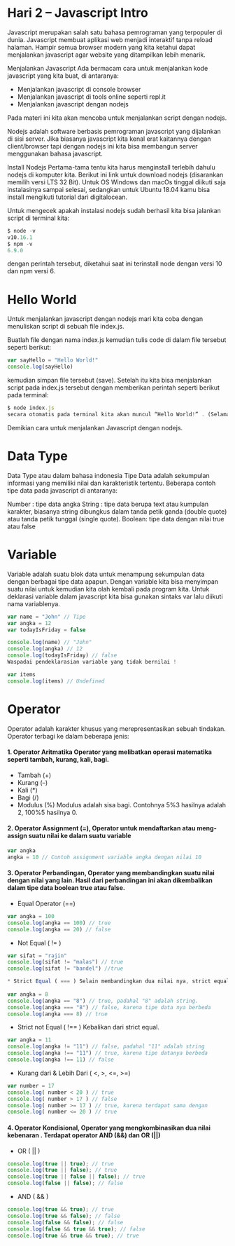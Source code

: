 # __Hari 2 – Javascript Intro__
 
Javascript merupakan salah satu bahasa pemrograman yang terpopuler di dunia. Javascript membuat aplikasi web menjadi interaktif tanpa reload halaman. Hampir semua browser modern yang kita ketahui dapat menjalankan javascript agar website yang ditampilkan lebih menarik.

Menjalankan Javascript 
Ada bermacam cara untuk menjalankan kode javascript yang kita buat, di antaranya:

* Menjalankan javascript di console browser
* Menjalankan javascript di tools online seperti repl.it
* Menjalankan javascript dengan nodejs
  
Pada materi ini kita akan mencoba untuk menjalankan script dengan nodejs.

Nodejs adalah software berbasis pemrograman javascript yang dijalankan di sisi server. Jika biasanya javascript kita kenal erat kaitannya dengan client/browser tapi dengan nodejs ini kita bisa membangun server menggunakan bahasa javascript.

Install Nodejs
Pertama-tama tentu kita harus menginstall terlebih dahulu nodejs di komputer kita. Berikut ini link untuk download nodejs (disarankan memilih versi LTS 32 Bit). Untuk OS Windows dan macOs tinggal diikuti saja instalasinya sampai selesai, sedangkan untuk Ubuntu 18.04 kamu bisa install mengikuti tutorial dari digitalocean.

Untuk mengecek apakah instalasi nodejs sudah berhasil kita bisa jalankan script di terminal kita:

```js
$ node -v 
v10.16.1
$ npm -v 
6.9.0
```

dengan perintah tersebut, diketahui saat ini terinstall node dengan versi 10 dan npm versi 6.

# __Hello World__

Untuk menjalankan javascript dengan nodejs mari kita coba dengan menuliskan script di sebuah file index.js.

Buatlah file dengan nama index.js kemudian tulis code di dalam file tersebut seperti berikut:

```js
var sayHello = "Hello World!" 
console.log(sayHello)
```

kemudian simpan file tersebut (save). Setelah itu kita bisa menjalankan script pada index.js tersebut dengan memberikan perintah seperti berikut pada terminal:

```js
$ node index.js
secara otomatis pada terminal kita akan muncul “Hello World!” . (Selamat Anda telah berhasil menjalankan program pertama Anda 😁)
```

Demikian cara untuk menjalankan Javascript dengan nodejs.

# __Data Type__

Data Type atau dalam bahasa indonesia Tipe Data adalah sekumpulan informasi yang memiliki nilai dan karakteristik tertentu. Beberapa contoh tipe data pada javascript di antaranya:

Number : tipe data angka
String : tipe data berupa text atau kumpulan karakter, biasanya string dibungkus dalam tanda petik ganda (double quote) atau tanda petik tunggal (single quote).
Boolean: tipe data dengan nilai true atau false

# __Variable__

Variable adalah suatu blok data untuk menampung sekumpulan data dengan berbagai tipe data apapun. Dengan variable kita bisa menyimpan suatu nilai untuk kemudian kita olah kembali pada program kita. Untuk deklarasi variable dalam javascript kita bisa gunakan sintaks var lalu diikuti nama variablenya.

```js
var name = "John" // Tipe
var angka = 12
var todayIsFriday = false 

console.log(name) // "John"
console.log(angka) // 12
console.log(todayIsFriday) // false
Waspadai pendeklarasian variable yang tidak bernilai !

var items
console.log(items) // Undefined
```


# __Operator__

Operator adalah karakter khusus yang merepresentasikan sebuah tindakan. Operator terbagi ke dalam beberapa jenis:

#### 1. Operator Aritmatika Operator yang melibatkan operasi matematika seperti tambah, kurang, kali, bagi.
* Tambah (+)
* Kurang (–)
* Kali (*)
* Bagi (/)
* Modulus (%)
Modulus adalah sisa bagi. Contohnya 5%3 hasilnya adalah 2, 100%5 hasilnya 0.

#### 2. Operator Assignment (=), Operator untuk mendaftarkan atau meng-assign suatu nilai ke dalam suatu variable
```js
var angka 
angka = 10 // Contoh assignment variable angka dengan nilai 10
```
#### 3. Operator Perbandingan, Operator yang membandingkan suatu nilai dengan nilai yang lain. Hasil dari perbandingan ini akan dikembalikan dalam tipe data boolean **true** atau **false**.
   
* Equal Operator (==)
```js
var angka = 100
console.log(angka == 100) // true
console.log(angka == 20) // false
```

* Not Equal ( != )
```js
var sifat = "rajin"
console.log(sifat != "malas") // true
console.log(sifat != "bandel") //true 
```

```js
* Strict Equal ( === ) Selain membandingkan dua nilai nya, strict equal juga membandingkan tipe datanya apakah sama atau tidak
  
var angka = 8
console.log(angka == "8") // true, padahal "8" adalah string.
console.log(angka === "8") // false, karena tipe data nya berbeda
console.log(angka === 8) // true 
```

* Strict not Equal ( !== ) Kebalikan dari strict equal.
```js
var angka = 11
console.log(angka != "11") // false, padahal "11" adalah string
console.log(angka !== "11") // true, karena tipe datanya berbeda
console.log(angka !== 11) // false
```

* Kurang dari & Lebih Dari ( <, >, <=, >=)
```js
var number = 17
console.log( number < 20 ) // true
console.log( number > 17 ) // false
console.log( number >= 17 ) // true, karena terdapat sama dengan
console.log( number <= 20 ) // true
```

#### 4. Operator Kondisional, Operator yang mengkombinasikan dua nilai kebenaran . Terdapat operator AND (&&) dan OR (||)
   
* OR ( || )
```js
console.log(true || true); // true
console.log(true || false); // true
console.log(true || false || false); // true
console.log(false || false); // false
```

* AND ( && )
```js
console.log(true && true); // true
console.log(true && false); // false
console.log(false && false); // false
console.log(false && true && true); // false
console.log(true && true && true); // true 
```